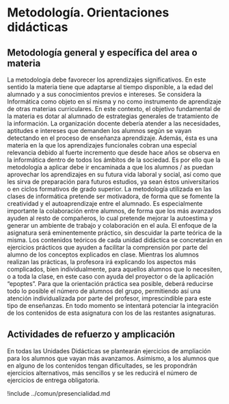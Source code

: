 # Metodología. Orientaciones didácticas

## Metodología general y específica del area o materia

La metodología debe favorecer los aprendizajes significativos. En este sentido la materia tiene que adaptarse al tiempo disponible, a la edad del alumnado y a sus conocimientos previos e intereses.
Se considera la Informática como objeto en sí misma y no como instrumento de aprendizaje de otras materias curriculares. En este contexto, el objetivo fundamental de la materia es dotar al alumnado de estrategias generales de tratamiento de la información.
La organización docente debería atender a las necesidades, aptitudes e intereses que demanden los alumnos según se vayan detectando en el proceso de enseñanza aprendizaje.
Además, ésta es una materia en la que los aprendizajes funcionales cobran una especial relevancia debido al fuerte incremento que desde hace años se observa en la informática dentro de todos los ámbitos de la sociedad. Es por ello que la metodología a aplicar debe ir encaminada a que los alumnos / as puedan aprovechar los aprendizajes en su futura vida laboral y social, así como que les sirva de preparación para futuros estudios, ya sean éstos universitarios o en ciclos formativos de grado superior.
La metodología utilizada en las clases de informática pretende ser motivadora, de forma que se fomente la creatividad y el autoaprendizaje entre el alumnado.
Es especialmente importante la colaboración entre alumnos, de forma que los más avanzados ayuden al resto de compañeros, lo cual  pretende mejorar la autoestima y generar un ambiente de trabajo y colaboración en el aula.
El enfoque de la asignatura será eminentemente práctico, sin descuidar la parte teórica de la misma.
Los contenidos teóricos de cada unidad didáctica se concretarán en ejercicios prácticos que ayuden a facilitar la comprensión por parte del alumno de los conceptos explicados en clase.
Mientras los alumnos realizan las prácticas, la profesora irá explicando los aspectos más complicados, bien individualmente, para aquellos alumnos que lo necesiten, o a toda la clase, en este caso con ayuda del proyector o de la aplicación “epoptes”.
Para que la orientación práctica sea posible, deberá reducirse todo lo posible el número de alumnos del grupo, permitiendo así una atención individualizada por parte del profesor, imprescindible para este tipo de enseñanzas.
En todo momento se intentará potenciar la integración de los contenidos de esta asignatura con los de las restantes asignaturas.

## Actividades de refuerzo y amplicación

En todas las Unidades Didácticas se plantearán ejercicios de ampliación para los alumnos que vayan más avanzamos.
Asimismo, a los alumnos que en alguno de los contenidos tengan dificultades, se les propondrán ejercicios alternativos, más sencillos y se les reducirá el número de ejercicios de entrega obligatoria.

!include ../comun/presencialidad.md
